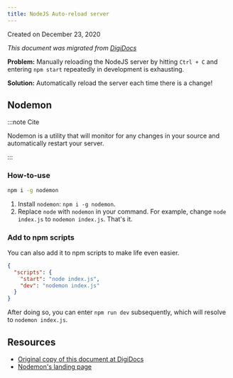 ```yaml
---
title: NodeJS Auto-reload server
---
```


Created on December 23, 2020

_This document was migrated from [DigiDocs](https://digipie.github.io/digidocs/nodejs/auto-reload/)_

**Problem:** Manually reloading the NodeJS server by hitting `Ctrl + C` and entering `npm start` repeatedly in development is exhausting.

**Solution:** Automatically reload the server each time there is a change!

## Nodemon

:::note Cite

Nodemon is a utility that will monitor for any changes in your source and automatically restart your server.

:::

### How-to-use

```bash
npm i -g nodemon
```

1. Install `nodemon`: `npm i -g nodemon`.
2. Replace `node` with `nodemon` in your command. For example, change `node index.js` to `nodemon index.js`. That's it.

### Add to npm scripts

You can also add it to npm scripts to make life even easier.

```json
{
  "scripts": {
    "start": "node index.js",
    "dev": "nodemon index.js"
  }
}
```

After doing so, you can enter `npm run dev` subsequently, which will resolve to `nodemon index.js`.

## Resources

- [Original copy of this document at DigiDocs](https://digipie.github.io/digidocs/nodejs/auto-reload/)
- [Nodemon's landing page](https://nodemon.io/)
